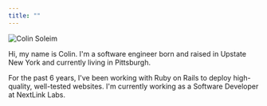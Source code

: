 ```yaml
---
title: ""
---
```


![Colin Soleim](/images/my-face.jpg)

Hi, my name is Colin. I'm a software engineer born and raised in Upstate New York and currently living in Pittsburgh.

For the past 6 years, I've been working with Ruby on Rails to deploy high-quality, well-tested websites. I'm currently working as a Software Developer at NextLink Labs.
